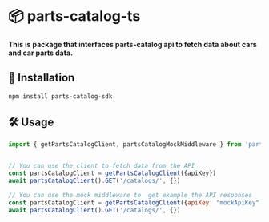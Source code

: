 # 📦 parts-catalog-ts

#### This is package that interfaces parts-catalog api to fetch data about cars and car parts data.

## 🚀 Installation

```bash
npm install parts-catalog-sdk
```

## 🛠 Usage

```js
import { getPartsCatalogClient, partsCatalogMockMiddleware } from 'parts-catalog-ts'


// You can use the client to fetch data from the API
const partsCatalogClient = getPartsCatalogClient({apiKey})
await partsCatalogClient().GET('/catalogs/', {})

// You can use the mock middleware to  get example the API responses
const partsCatalogClient = getPartsCatalogClient({apiKey: "mockApiKey", middlewares: [partsCatalogMockMiddleware]})
await partsCatalogClient().GET('/catalogs/', {})
```